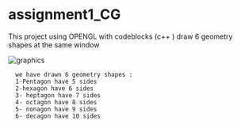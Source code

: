 # assignment1_CG
This project using OPENGL with codeblocks (c++ ) draw 6 geometry shapes at the same window

![graphics](https://user-images.githubusercontent.com/26176732/46769045-4d16b400-cc9f-11e8-970b-6ff75db6a058.jpg)

      we have drawn 6 geometry shapes :
      1-Pentagon have 5 sides
      2-hexagon have 6 sides
      3- heptagon have 7 sides
      4- octagon have 8 sides
      5- nonagon have 9 sides
      6- decagon have 10 sides

